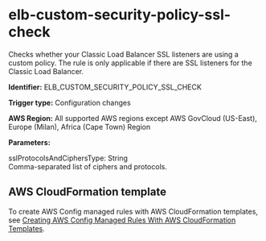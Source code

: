 # elb\-custom\-security\-policy\-ssl\-check<a name="elb-custom-security-policy-ssl-check"></a>

Checks whether your Classic Load Balancer SSL listeners are using a custom policy\. The rule is only applicable if there are SSL listeners for the Classic Load Balancer\. 

**Identifier:** ELB\_CUSTOM\_SECURITY\_POLICY\_SSL\_CHECK

**Trigger type:** Configuration changes

**AWS Region:** All supported AWS regions except AWS GovCloud \(US\-East\), Europe \(Milan\), Africa \(Cape Town\) Region

**Parameters:**

sslProtocolsAndCiphersType: String  
Comma\-separated list of ciphers and protocols\.

## AWS CloudFormation template<a name="w26aac11c31c17b7d165c15"></a>

To create AWS Config managed rules with AWS CloudFormation templates, see [Creating AWS Config Managed Rules With AWS CloudFormation Templates](aws-config-managed-rules-cloudformation-templates.md)\.